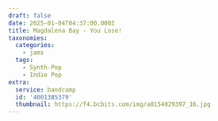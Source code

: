 ```yaml
---
draft: false
date: 2025-01-04T04:37:00.000Z
title: Magdalena Bay - You Lose!
taxonomies:
  categories:
    - jams
  tags:
    - Synth-Pop
    - Indie Pop
extra:
  service: bandcamp
  id: '4001385379'
  thumbnail: https://f4.bcbits.com/img/a0154029397_16.jpg
---
```


